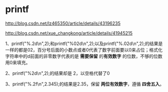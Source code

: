 # printf

http://blog.csdn.net/lz465350/article/details/43196235

http://blog.csdn.net/xue_changkong/article/details/41945215

1、printf("%.2d\n",2);和printf("%02d\n",2);以及printf("%.02d\n",2);的结果是一样的都是02，百分号后面的小数点或者0代表了数字前面要以0来占位；格式化字符串中的d前面的非零数字代表的是 **需要保留** 的**有效数字** 的位数，不够的位数 用0来填充。

2、printf("%2d\n",2);的结果却是 2，以空格代替了0

3、printf("%.2f\n",2.345);的结果是2.35，保留 **两位有效数字**，遵循 **四舍五入**。